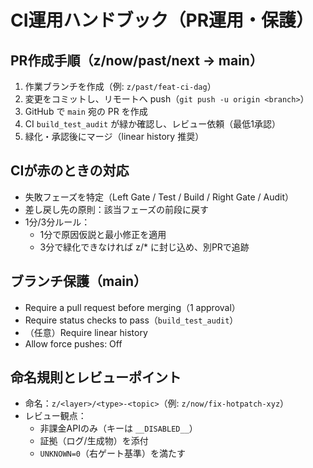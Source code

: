# CI運用ハンドブック（PR運用・保護）

## PR作成手順（z/now/past/next → main）
1. 作業ブランチを作成（例: `z/past/feat-ci-dag`）
2. 変更をコミットし、リモートへ push（`git push -u origin <branch>`）
3. GitHub で `main` 宛の PR を作成
4. CI `build_test_audit` が緑か確認し、レビュー依頼（最低1承認）
5. 緑化・承認後にマージ（linear history 推奨）

## CIが赤のときの対応
- 失敗フェーズを特定（Left Gate / Test / Build / Right Gate / Audit）
- 差し戻し先の原則：該当フェーズの前段に戻す
- 1分/3分ルール：
  - 1分で原因仮説と最小修正を適用
  - 3分で緑化できなければ z/* に封じ込め、別PRで追跡

## ブランチ保護（main）
- Require a pull request before merging（1 approval）
- Require status checks to pass（`build_test_audit`）
- （任意）Require linear history
- Allow force pushes: Off

## 命名規則とレビューポイント
- 命名：`z/<layer>/<type>-<topic>`（例: `z/now/fix-hotpatch-xyz`）
- レビュー観点：
  - 非課金APIのみ（キーは `__DISABLED__`）
  - 証拠（ログ/生成物）を添付
  - `UNKNOWN=0`（右ゲート基準）を満たす
